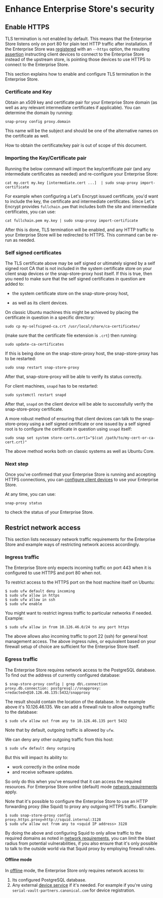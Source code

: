 # Enhance Enterprise Store's security

## Enable HTTPS
TLS termination is not enabled by default. This means that the Enterprise Store
listens only on port 80 for plain text HTTP traffic after installation. If the
Enterprise Store was [registered](register.md) with an `--https` option, the
resulting [assertion](devices.md) instructing client devices to connect to the
Enterprise Store instead of the upstream store, is pointing those devices to use
HTTPS to connect to the Enterprise Store.

This section explains how to enable and configure TLS termination in the
Enterprise Store.

### Certificate and Key

Obtain an x509 key and certificate pair for your Enterprise Store domain (as
well as any relevant intermediate certificates if applicable). You can determine
the domain by running:

    snap-proxy config proxy.domain

This name will be the subject and should be one of the alternative names on the
certificate as well.

How to obtain the certificate/key pair is out of scope of this document.

### Importing the Key/Certificate pair

Running the below command will import the key/certificate pair (and any
intermediate certificates as needed) and re-configure your Enterprise Store:

    cat my.cert my.key [intermediate.cert ...]  | sudo snap-proxy import-certificate

For example when configuring a Let's Encrypt issued certificate, you'd want to
include the key, the certificate and intermediate certificates. Since Let's
Encrypt provides `fullchain.pem` that includes both the site and intermediate
certificates, you can use:

    cat fullchain.pem my.key | sudo snap-proxy import-certificate

After this is done, TLS termination will be enabled, and any HTTP traffic to
your Enterprise Store will be redirected to HTTPS. This command can be re-run as
needed.

### Self signed certificates

The TLS certificate above may be self signed or ultimately signed by a self
signed root CA that is not included in the system certificate store on your
client snap devices or the snap-store-proxy host itself. If this is true, then
you need to make sure that the self signed certificates in question are added
to:

* the system certificate store on the snap-store-proxy host,

* as well as its client devices.

On classic Ubuntu machines this might be achieved by placing the certificate in
question in a specific directory:

    sudo cp my-selfsigned-ca.crt /usr/local/share/ca-certificates/

(make sure that the certificate file extension is `.crt`) then running:

    sudo update-ca-certificates

If this is being done on the snap-store-proxy host, the snap-store-proxy has to be restarted:

    sudo snap restart snap-store-proxy

After that, snap-store-proxy will be able to verify its status correctly.

For client machines, `snapd` has to be restarted:

    sudo systemctl restart snapd

After that, `snapd` on the client device will be able to successfully verify the
snap-store-proxy certificate.

A more robust method of ensuring that client devices can talk to the
snap-store-proxy using a self signed certificate or one issued by a self signed
root is to configure the certificate in question using `snapd` itself:

    sudo snap set system store-certs.cert1="$(cat /path/to/my-cert-or-ca-cert.crt)"

The above method works both on classic systems as well as Ubuntu Core.


### Next step

Once you've confirmed that your Enterprise Store is running and accepting HTTPS
connections, you can [configure client devices](devices.md) to use your
Enterprise Store.

At any time, you can use:

    snap-proxy status

to check the status of your Enterprise Store.


## Restrict network access

This section lists necessary network traffic requirements for the Enterprise
Store and example ways of restricting network access accordingly.

### Ingress traffic

The Enterprise Store only expects incoming traffic on port 443 when it is
configured to use HTTPS and port 80 when not.

To restrict access to the HTTPS port on the host machine itself on Ubuntu:

```
$ sudo ufw default deny incoming
$ sudo ufw allow in https
$ sudo ufw allow in ssh
$ sudo ufw enable
```

You might want to restrict ingress traffic to particular networks if needed.
Example:

```
$ sudo ufw allow in from 10.126.46.0/24 to any port https
```

The above allows also incoming traffic to port 22 (ssh) for general host
management access. The above ingress rules, or equivalent based on your firewall
setup of choice are sufficient for the Enterprise Store itself.

### Egress traffic

The Enterprise Store requires network access to the PostgreSQL database. To find
out the address of currently configured database:

```
$ snap-store-proxy config | grep db\.connection
proxy.db.connection: postgresql://snapproxy:<redacted>@10.126.46.135:5432/snapproxy
```

The result should contain the location of the database. In the example above it's
10.126.46.135. We can add a firewall rule to allow outgoing traffic to the database:

```
$ sudo ufw allow out from any to 10.126.46.135 port 5432
```

Note that by default, outgoing traffic is allowed by ``ufw``.

We can deny any other outgoing traffic from this host:

```
$ sudo ufw default deny outgoing
```

But this will impact its ability to:

- work correctly in the online mode
- and receive software updates.

So only do this when you've ensured that it can access the required resources.
For Enterprise Store online (default) mode
[network requirements](https://snapcraft.io/docs/network-requirements) apply.

Note that it's possible to configure the Enterprise Store to use an HTTP
forwarding proxy (like Squid) to proxy any outgoing HTTPS traffic.
Example:

```
$ sudo snap-store-proxy config proxy.https.proxy=http://squid.internal:3128
$ sudo ufw allow out from any to <squid IP address> 3128
```

By doing the above and configuring Squid to only allow traffic to the required
domains as noted in
[network requirements](https://snapcraft.io/docs/network-requirements), you can
limit the blast radius from potential vulnerabilities, if you also ensure that
it's only possible to talk to the outside world via that Squid proxy by
employing firewall rules.

#### Offline mode

In [offline](airgap.md) mode, the Enterprise Store only requires network access to:

1. Its configured PostgreSQL database.
1. Any external [device service](https://snapcraft.io/docs/the-gadget-snap) if
   it's needed. For example if you're using
   ``serial-vault-partners.canonical.com`` for device registration.
